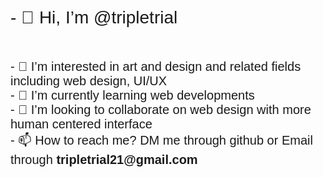 <p style="font-family: helvetica; font-size: 200%; font-weight: heavy:">
- 👋 Hi, I’m @tripletrial</p>
<p style="font-family: helvetica; font-size: 20px; font-weight:heavy;">
<br>- 👀 I’m interested in art and design and related fields including web design, UI/UX
<br>- 🌱 I’m currently learning web developments
<br>- 💞️ I’m looking to collaborate on web design with more human centered interface
<br>- 📫 How to reach me? DM me through github or Email through <b> tripletrial21@gmail.com</b>
</P

<!---
tripletrial/tripletrial is a ✨ special ✨ repository because its `README.md` (this file) appears on your GitHub profile.
You can click the Preview link to take a look at your changes.
--->
